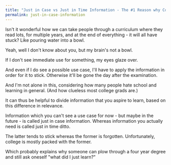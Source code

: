 ```yaml
---
title: "Just in Case vs Just in Time Information - The #1 Reason why College Sucks"
permalink: just-in-case-information
---
```

Isn't it wonderful how we can take people through a curriculum where they read lots, for multiple years, and at the end of everything - it will all have stuck? Like pouring water into a bowl.

Yeah, well I don't know about you, but my brain's not a bowl.

If I don't see immediate use for something, my eyes glaze over.

And even if I do see a possible use case, I'll have to apply the information in order for it to stick. Otherwise it'll be gone the day after the examination.

And I'm not alone in this, considering how many people hate school and learning in general. (And how clueless most college grads are.)

It can thus be helpful to divide information that you aspire to learn, based on this difference in relevance.

Information which you can't see a use case for now - but maybe in the future - is called just in case information. Whereas information you actually need is called just in time ditto.

The latter tends to stick whereas the former is forgotten. Unfortunately, college is mostly packed with the former.

Which probably explains why someone can plow through a four year degree and still ask oneself "what did I just learn?"